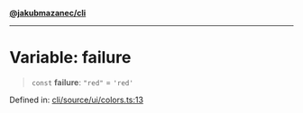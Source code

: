 [**@jakubmazanec/cli**](../../../README.md)

---

# Variable: failure

> `const` **failure**: `"red"` = `'red'`

Defined in:
[cli/source/ui/colors.ts:13](https://github.com/jakubmazanec/tools/blob/76a9140b954a789a6120dd2126b179ec0180d7e9/packages/cli/source/ui/colors.ts#L13)
